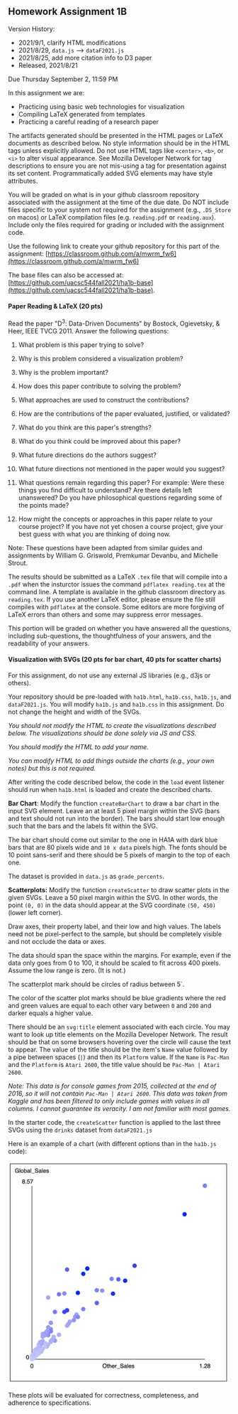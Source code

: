 ## Homework Assignment 1B

Version History: 

- 2021/9/1, clarify HTML modifications
- 2021/8/29, `data.js` --> `dataF2021.js`
- 2021/8/25, add more citation info to D3 paper
- Released, 2021/8/21

Due Thursday September 2, 11:59 PM 


In this assignment we are:

- Practicing using basic web technologies for visualization
- Compiling LaTeX generated from templates
- Practicing a careful reading of a research paper

The artifacts generated should be presented in the HTML pages or LaTeX
documents as described below. No style information should be in the HTML tags
unless explicitly allowed. Do not use HTML tags like `<center>`, `<b>`, or
`<i>` to alter visual appearance. See Mozilla Developer Network for tag
descriptions to ensure you are not mis-using a tag for presentation against
its set content. Programmatically added SVG elements may have style
attributes.

You will be graded on what is in your github classroom repository associated
with the assignment at the time of the due date. Do NOT include files specific
to your system not required for the assignment (e.g., `.DS_Store` on macos) or
LaTeX compilation files (e.g. `reading.pdf` or `reading.aux`). Include only
the files required for grading or included with the assignment code.


Use the following link to create your github repository for this part of the
assignment: [https://classroom.github.com/a/mwrm_fw6](https://classroom.github.com/a/mwrm_fw6)

The base files can also be accessed at: [https://github.com/uacsc544fall2021/ha1b-base](https://github.com/uacsc544fall2021/ha1b-base).

#### Paper Reading & LaTeX (20 pts)

Read the paper "D<sup>3</sup>: Data-Driven Documents" by Bostock, Ogievetsky, & Heer, IEEE TVCG 2011. Answer the following
questions:


1. What problem is this paper trying to solve?

2. Why is this problem considered a visualization problem?

3. Why is the problem important?

4. How does this paper contribute to solving the problem? 

5. What approaches are used to construct the contributions?

6. How are the contributions of the paper evaluated, justified, or validated? 

7. What do you think are this paper's strengths? 

8. What do you think could be improved about this paper?

9. What future directions do the authors suggest? 

10. What future directions not mentioned in the paper would you suggest?

11. What questions remain regarding this paper? For example: Were these things
   you find difficult to understand? Are there details left unanswered? Do you
have philosophical questions regarding some of the points made?

12. How might the concepts or approaches in this paper relate to your course
   project? If you have not yet chosen a course project, give your best guess
with what you are thinking of doing now.

Note: These questions have been adapted from similar guides and assignments by
William G. Griswold, Premkumar Devanbu, and Michelle Strout.

The results should be submitted as a LaTeX `.tex` file that will compile into
a `.pdf` when the insturctor issues the command `pdflatex reading.tex` at the
command line. A template is available in the github classroom directory as
`reading.tex`. If you use another LaTeX editor, please ensure the file still
compiles with `pdflatex` at the console. Some editors are more forgiving of
LaTeX errors than others and some may suppress error messages.

This portion will be graded on whether you have answered all the questions,
including sub-questions, the thoughtfulness of your answers, and the
readability of your answers.


#### Visualization with SVGs (20 pts for bar chart, 40 pts for scatter charts)

For this assignment, do not use any external JS libraries (e.g., d3js or
others). 

Your repository should be pre-loaded with `ha1b.html`, `ha1b.css`, `ha1b.js`,
and `dataF2021.js`.  You will modify `ha1b.js` and `ha1b.css` in this assignment.
Do not change the height and width of the SVGs.

*You should not modify the HTML to create the visualizations described below.
The visualizations should be done solely via JS and CSS.*

*You should modify the HTML to add your name.*

*You can modify HTML to add things outside the charts (e.g., your own notes)
but this is not required.*

After writing the code described below, the code in the `load` event listener
should run when `ha1b.html` is loaded and create the described charts. 

**Bar Chart**: Modify the function `createBarChart` to draw a bar chart in the
input SVG element. Leave an at least 5 pixel margin within the SVG (bars and
text should not run into the border). The bars should start low enough such
that the bars and the labels fit within the SVG. 

The bar chart should come out similar to the one in HA1A with dark blue bars
that are 80 pixels wide and `10 x data` pixels high. The fonts should be 10
point sans-serif and there should be 5 pixels of margin to the top of each
one.

The dataset is provided in `data.js` as `grade_percents`.

**Scatterplots:** Modify the function `createScatter` to draw scatter plots in
the given SVGs.  Leave a 50 pixel margin within the SVG. In other words, the
point `(0, 0)` in the data should appear at the SVG coordinate `(50, 450)`
(lower left corner). 

Draw axes, their property label, and their low and high values. The labels
need not be pixel-perfect to the sample, but should be completely visible and
not occlude the data or axes.

The data should span the space within the margins. For example, even if the
data only goes from 0 to 100, it should be scaled to fit across 400 pixels.
Assume the low range is zero. (It is not.)

The scatterplot mark should be circles of radius between 5`.  

The color of the scatter plot marks should be blue gradients where the red and
green values are equal to each other vary between `0` and `200` and darker
equals a higher value. 

There should be an `svg:title` element associated with each circle. You may
want to look up title elements on the Mozilla Developer Network. The result
should be that on some browsers hovering over the circle will cause the text
to appear. The value of the title should be the item's `Name` value
followed by a pipe between spaces (` | `) and then its `Platform` value. If the `Name` is
`Pac-Man` and the `Platform` is `Atari 2600`, the title value should be
`Pac-Man | Atari 2600`.

*Note: This data is for console games from 2015, collected at the end of 2016,
so it will not contain `Pac-Man | Atari 2600`. This data was taken from Kaggle
and has been filtered to only include games with values in all columns. I
cannot guarantee its veracity. I am not familiar with most games.*

In the starter code, the `createScatter` function is applied to the last three
SVGs using the `drinks` dataset from `dataF2021.js`

Here is an example of a chart (with different options than in the `ha1b.js` code):

<img src="images/544-HA1B-Scatter.png" width=500>


These plots will be evaluated for correctness, completeness, and adherence to
specifications.

